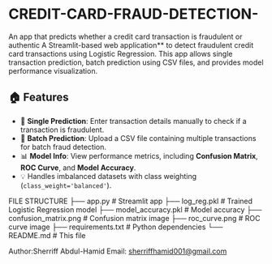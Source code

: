 # CREDIT-CARD-FRAUD-DETECTION-
An app that predicts whether a credit card transaction is fraudulent or authentic
A Streamlit-based web application** to detect fraudulent credit card transactions using Logistic Regression. This app allows single transaction prediction, batch prediction using CSV files, and provides model performance visualization.
## 🏠 Features
- 🔮 **Single Prediction**: Enter transaction details manually to check if a transaction is fraudulent.  
- 📂 **Batch Prediction**: Upload a CSV file containing multiple transactions for batch fraud detection.  
- 📊 **Model Info**: View performance metrics, including **Confusion Matrix**, **ROC Curve**, and **Model Accuracy**.  
- 💡 Handles imbalanced datasets with class weighting (`class_weight='balanced'`).  

FILE STRUCTURE 
├── app.py                # Streamlit app
├── log_reg.pkl           # Trained Logistic Regression model
├── model_accuracy.pkl    # Model accuracy
├── confusion_matrix.png  # Confusion matrix image
├── roc_curve.png         # ROC curve image
├── requirements.txt      # Python dependencies
└── README.md             # This file


Author:Sherriff Abdul-Hamid
Email: sherriffhamid001@gmail.com
